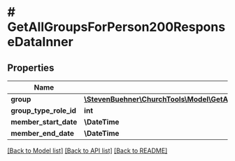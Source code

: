 # # GetAllGroupsForPerson200ResponseDataInner

## Properties

Name | Type | Description | Notes
------------ | ------------- | ------------- | -------------
**group** | [**\StevenBuehner\ChurchTools\Model\GetAllGroupsForPerson200ResponseDataInnerGroup**](GetAllGroupsForPerson200ResponseDataInnerGroup.md) |  | [optional]
**group_type_role_id** | **int** |  | [optional]
**member_start_date** | **\DateTime** |  | [optional]
**member_end_date** | **\DateTime** |  | [optional]

[[Back to Model list]](../../README.md#models) [[Back to API list]](../../README.md#endpoints) [[Back to README]](../../README.md)
